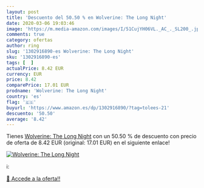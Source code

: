 ```yaml
---
layout: post
title: 'Descuento del 50.50 % en Wolverine: The Long Night'
date: 2020-03-06 19:03:46
image: 'https://m.media-amazon.com/images/I/51CujYH06VL._AC_._SL200_.jpg'
comments: true
category: ofertas
author: ring
slug: '1302916890-es Wolverine: The Long Night'
sku: '1302916890-es'
tags: [  ]
actualPrice: 8.42 EUR
currency: EUR
price: 8.42
comparePrice: 17.01 EUR
prodname: 'Wolverine: The Long Night'
country: 'es'
flag: '🇪🇸'
buyurl: 'https://www.amazon.es/dp/1302916890/?tag=tolees-21'
descuento: '50.50'
average: '8.42'
---
```


Tienes [Wolverine: The Long Night](https://www.amazon.es/dp/1302916890/?tag=tolees-21) con un 50.50 % de descuento con precio de oferta de 8.42 EUR (original: 17.01 EUR) en el siguiente enlace!

[![Wolverine: The Long Night](https://m.media-amazon.com/images/I/51CujYH06VL._AC_._SL200_.jpg)](https://www.amazon.es/dp/1302916890/?tag=tolees-21)

ℹ️:


[🛒 Accede a la oferta!!](https://www.amazon.es/dp/1302916890/?tag=tolees-21)
